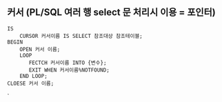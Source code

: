 ## 커서 (PL/SQL 여러 행   select 문 처리시 이용 = 포인터) 
```
IS
	CURSOR 커서이름 IS SELECT 참조대상 참조테이블; 
BEGIN 
	OPEN 커서 이름;
	LOOP
       FECTCH 커서이름 INTO {변수};
	   EXIT WHEN 커서이름%NOTFOUND;
	END LOOP;
CLOESE 커서 이름;

```
`

